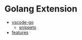 # Golang Extension

- [vscode-go](https://github.com/golang/vscode-go)
  - [snippets](https://github.com/golang/vscode-go/blob/825de6bd32ae38bb4a6ae737e451f0ad98f1ecb2/extension/snippets/go.json)
- [features](https://github.com/golang/vscode-go/wiki/features)
